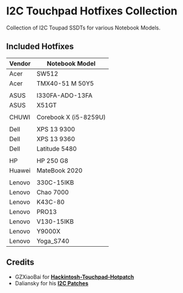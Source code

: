 # I2C Touchpad Hotfixes Collection
Collection of I2C Toupad SSDTs for various Notebook Models.

## Included Hotfixes

Vendor | Notebook Model
-------|------
Acer   | SW512
Acer   | TMX40-51 M 50Y5
||
ASUS | I330FA-ADO-13FA
ASUS | X51GT
||
CHUWI| Corebook X (i5-8259U)
||
Dell | XPS 13 9300
Dell | XPS 13 9360
Dell | Latitude 5480
||
HP | HP 250 G8
Huawei | MateBook 2020
||
Lenovo | 330C-15IKB
Lenovo | Chao 7000
Lenovo | K43C-80
Lenovo | PRO13
Lenovo | V130-15IKB
Lenovo | Y9000X
Lenovo | Yoga_S740

## Credits
- GZXiaoBai for [**Hackintosh-Touchpad-Hotpatch**](https://github.com/GZXiaoBai/Hackintosh-Touchpad-Hotpatch)
- Daliansky for his [**I2C Patches**](https://github.com/daliansky/OC-little/tree/master/19-I2C%E4%B8%93%E7%94%A8%E9%83%A8%E4%BB%B6)

